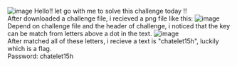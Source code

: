 ![image](https://github.com/user-attachments/assets/07a065a1-c5ca-4d64-aef4-535158ec6334)
Hello!! let go with me to solve this challenge today !!  
After downloaded a challenge file, i recieved a png file like this: 
![image](https://github.com/user-attachments/assets/d92574d6-47de-49d3-ab04-394bb737418f)  
Depend on challenge file and the header of challenge, i noticed that the key can be match from letters above a dot in the text.
![image](https://github.com/user-attachments/assets/8fce7818-6c76-40ca-a975-0bf751e1dea4)  
After matched all of these letters, i recieve a text is "chatelet15h", luckily which is a flag.  
Password: chatelet15h 
